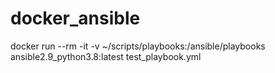 # docker_ansible

docker run --rm -it -v ~/scripts/playbooks:/ansible/playbooks ansible2.9_python3.8:latest test_playbook.yml 
